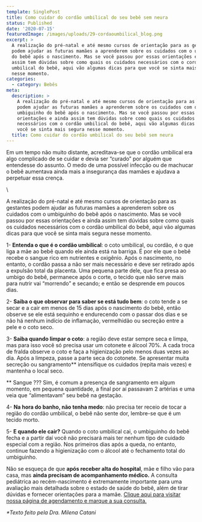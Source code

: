 ```yaml
---
template: SinglePost
title: Como cuidar do cordão umbilical do seu bebê sem neura
status: Published
date: '2020-07-15'
featuredImage: /images/uploads/29-cordaoumbilical_blog.png
excerpt: >
  A realização do pré-natal e até mesmo cursos de orientação para as gestantes
  podem ajudar as futuras mamães a aprenderem sobre os cuidados com o umbiguinho
  do bebê após o nascimento. Mas se você passou por essas orientações e ainda
  assim tem dúvidas sobre como quais os cuidados necessários com o cordão
  umbilical do bebê, aqui vão algumas dicas para que você se sinta mais segura
  nesse momento.
categories:
  - category: Bebês
meta:
  description: >
    A realização do pré-natal e até mesmo cursos de orientação para as gestantes
    podem ajudar as futuras mamães a aprenderem sobre os cuidados com o
    umbiguinho do bebê após o nascimento. Mas se você passou por essas
    orientações e ainda assim tem dúvidas sobre como quais os cuidados
    necessários com o cordão umbilical do bebê, aqui vão algumas dicas para que
    você se sinta mais segura nesse momento.
  title: Como cuidar do cordão umbilical do seu bebê sem neura
---
```

Em um tempo não muito distante, acreditava-se que o cordão umbilical era algo complicado de se cuidar e devia ser “curado” por alguém que entendesse do assunto. O medo de uma possível infecção ou de machucar o bebê aumentava ainda mais a insegurança das mamães e ajudava a perpetuar essa crença. 

\    

A realização do pré-natal e até mesmo cursos de orientação para as gestantes podem ajudar as futuras mamães a aprenderem sobre os cuidados com o umbiguinho do bebê após o nascimento. Mas se você passou por essas orientações e ainda assim tem dúvidas sobre como quais os cuidados necessários com o cordão umbilical do bebê, aqui vão algumas dicas para que você se sinta mais segura nesse momento.



1- **Entenda o que é o cordão umbilical**: o coto umbilical, ou cordão, é o que liga a mãe ao bebê quando ele ainda está na barriga. É por ele que o bebê recebe o sangue rico em nutrientes e oxigênio. Após o nascimento, no entanto, o cordão passa a não ser mais necessário e deve ser retirado após a expulsão total da placenta. Uma pequena parte dele, que fica presa ao umbigo do bebê, permanece após o corte, o tecido que não serve mais para nutrir vai “morrendo” e secando; e então se desprende em poucos dias.



 2- **Saiba o que observar para saber se está tudo bem**: o coto tende a se secar e a cair em menos de 15 dias após o nascimento do bebê, então observe se ele está sequinho e endurecendo com o passar dos dias e se não há nenhum indício de inflamação, vermelhidão ou secreção  entre a pele e o coto seco.



3- **Saiba quando limpar o coto**: a região deve estar sempre seca e limpa, mas para isso você só precisa usar um cotonete e álcool 70%. A cada troca de fralda observe o coto e faça a higienização pelo menos duas vezes ao dia. Após a limpeza, passe a parte seca do cotonete.  Se apresentar muita secreção ou sangramento\*\* intensifique os cuidados (repita mais vezes) e mantenha o local seco. 

\*\* Sangue ??? Sim, é comum a presença de sangramento em algum momento, em pequena quantidade, a final por aí passavam 2 artérias e uma veia que “alimentavam” seu bebê na gestação.



4- **Na hora do banho, não tenha medo**: não precisa ter receio de tocar a região do cordão umbilical, o bebê não sente dor, lembre-se que é um tecido morto.



5- **E quando ele cair?** Quando o coto umbilical cai, o umbiguinho do bebê fecha e a partir daí  você não precisará mais ter nenhum tipo de cuidado especial com a região. Nos primeiros dias após a queda, no entanto, continue fazendo a higienização com o álcool até o fechamento total do umbiguinho.



Não se esqueça de que **após receber alta do hospital**, mãe e filho vão para casa, mas **ainda precisam de acompanhamento médico.** A consulta pediátrica ao recém-nascimento é extremamente importante para uma avaliação mais detalhada sobre o estado de saúde do bebê, além de tirar dúvidas e fornecer orientações para a mamãe. [Clique aqui para visitar nossa página de agendamento e marque a sua consulta.](www.gudaboo.com.br)



_\*Texto feito pela Dra. Milena Catani_

